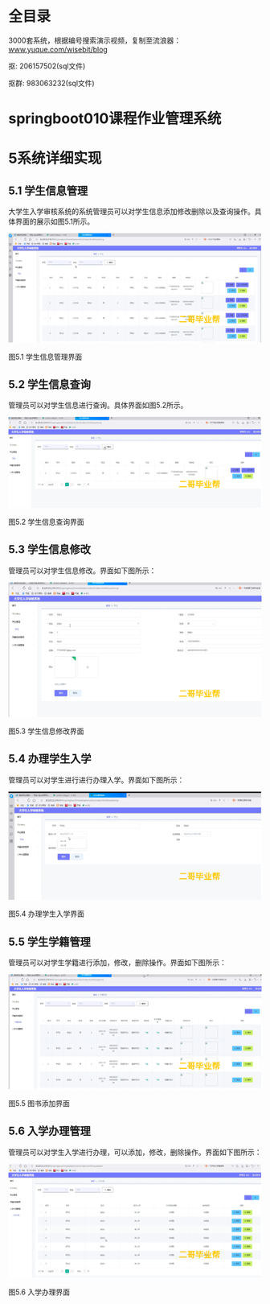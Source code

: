 # 全目录

3000套系统，根据编号搜索演示视频，复制至流浪器：www.yuque.com/wisebit/blog


<p>抠: 206157502(sql文件)</p>
<p>抠群: 983063232(sql文件)</p>

# springboot010课程作业管理系统

# 5系统详细实现
## 5.1 学生信息管理
大学生入学审核系统的系统管理员可以对学生信息添加修改删除以及查询操作。具体界面的展示如图5.1所示。

![](/md/blog.008.png)

图5.1 学生信息管理界面
## 5.2 学生信息查询
管理员可以对学生信息进行查询。具体界面如图5.2所示。

![](/md/blog.009.png)

图5.2 学生信息查询界面
## 5.3 学生信息修改
管理员可以对学生信息修改。界面如下图所示：

![](/md/blog.010.png)

图5.3 学生信息修改界面
## 5.4 办理学生入学
管理员可以对学生进行进行办理入学。界面如下图所示：

![](/md/blog.011.png)

图5.4 办理学生入学界面

## 5.5 学生学籍管理
管理员可以对学生学籍进行添加，修改，删除操作。界面如下图所示：

![](/md/blog.012.png)

图5.5 图书添加界面
## 5.6 入学办理管理
管理员可以对学生入学进行办理，可以添加，修改，删除操作。界面如下图所示：

![](/md/blog.013.png)

图5.6 入学办理界面













